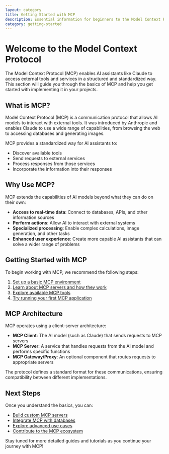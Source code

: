 ```yaml
---
layout: category
title: Getting Started with MCP
description: Essential information for beginners to the Model Context Protocol
category: getting-started
---
```


# Welcome to the Model Context Protocol

The Model Context Protocol (MCP) enables AI assistants like Claude to access external tools and services in a structured and standardized way. This section will guide you through the basics of MCP and help you get started with implementing it in your projects.

## What is MCP?

Model Context Protocol (MCP) is a communication protocol that allows AI models to interact with external tools. It was introduced by Anthropic and enables Claude to use a wide range of capabilities, from browsing the web to accessing databases and generating images.

MCP provides a standardized way for AI assistants to:

- Discover available tools
- Send requests to external services
- Process responses from those services
- Incorporate the information into their responses

## Why Use MCP?

MCP extends the capabilities of AI models beyond what they can do on their own:

- **Access to real-time data**: Connect to databases, APIs, and other information sources
- **Perform actions**: Allow AI to interact with external systems
- **Specialized processing**: Enable complex calculations, image generation, and other tasks
- **Enhanced user experience**: Create more capable AI assistants that can solve a wider range of problems

## Getting Started with MCP

To begin working with MCP, we recommend the following steps:

1. [Set up a basic MCP environment](/labs/01-getting-started/README.html)
2. [Learn about MCP servers and how they work](/categories/mcp-servers/)
3. [Explore available MCP tools](/categories/mcp-tools/)
4. [Try running your first MCP application](/labs/01-getting-started/README.html)

## MCP Architecture

MCP operates using a client-server architecture:

- **MCP Client**: The AI model (such as Claude) that sends requests to MCP servers
- **MCP Server**: A service that handles requests from the AI model and performs specific functions
- **MCP Gateway/Proxy**: An optional component that routes requests to appropriate servers

The protocol defines a standard format for these communications, ensuring compatibility between different implementations.

## Next Steps

Once you understand the basics, you can:

- [Build custom MCP servers](/labs/02-custom-mcp-server/README.html)
- [Integrate MCP with databases](/labs/03-database-integration/README.html)
- [Explore advanced use cases](/categories/advanced/)
- [Contribute to the MCP ecosystem](/CONTRIBUTING.html)

Stay tuned for more detailed guides and tutorials as you continue your journey with MCP!